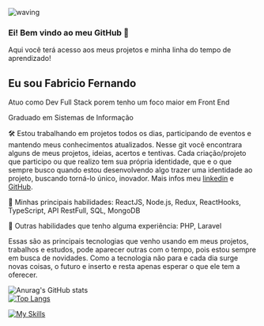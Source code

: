 ![waving](https://capsule-render.vercel.app/api?type=waving&height=200&text=FFDuarte%20&fontAlignY=40&color=gradient)
### Ei! Bem vindo ao meu GitHub 👋
Aqui você terá acesso aos meus projetos e minha linha do tempo de aprendizado!

## Eu sou Fabricio Fernando

Atuo como Dev Full Stack porem tenho um foco maior em Front End

Graduado em Sistemas de Informação

🛠️ Estou trabalhando em projetos todos os dias, participando de eventos e mantendo meus conhecimentos atualizados. 
Nesse git você encontrara alguns de meus projetos, ideias, acertos e tentivas. Cada criação/projeto que participo ou que realizo tem sua própria identidade, que e o que sempre busco quando estou desenvolvendo algo trazer uma identidade ao projeto, buscando torná-lo único, inovador.
Mais infos meu [linkedin](https://www.linkedin.com/in/abricio-fernando-136321125/) e [GitHub](https://github.com/FFDuarte?tab=repositories).

🤖 Minhas principais habilidades: ReactJS, Node.js, Redux, ReactHooks,  TypeScript, API RestFull, SQL, MongoDB

:wrench:  Outras habilidades que tenho alguma experiência:  PHP, Laravel

Essas são as principais tecnologias que venho usando em meus projetos, trabalhos e estudos, pode aparecer outras com o tempo, pois estou sempre em busca de novidades. Como a tecnologia não para e cada dia surge novas coisas, o futuro e inserto e resta apenas esperar o que ele tem a oferecer.


![Anurag's GitHub stats](https://github-readme-stats.vercel.app/api?username=ffduarte&show_icons=true&theme=radical)
<br>
[![Top Langs](https://github-readme-stats.vercel.app/api/top-langs/?username=ffduarte)](https://github.com/FFDuarte/github-readme-stats)
<br>
  
[![My Skills](https://skillicons.dev/icons?i=js,ts,html,css,react,redux,nodejs,express,mysql,mongodb,heroku,git,github,bash)](https://skillicons.dev)



